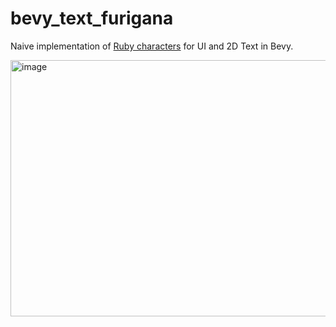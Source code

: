 # bevy_text_furigana

Naive implementation of [Ruby characters](https://en.wikipedia.org/wiki/Ruby_character) for UI and 2D Text in Bevy.

<img width="640" height="410" alt="image" src="https://github.com/user-attachments/assets/34c88aa1-a2e9-4596-b63b-0157a698c619" />

